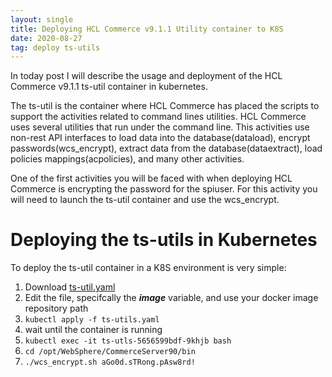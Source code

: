 ```yaml
---
layout: single
title: Deploying HCL Commerce v9.1.1 Utility container to K8S
date: 2020-08-27
tag: deploy ts-utils
---
```

In today post I will describe the usage and deployment of the HCL Commerce v9.1.1 ts-util container in kubernetes. 

The ts-util is the container where HCL Commerce has placed the scripts to support the activities related to command lines utilities. HCL Commerce uses several utilities that run under the command line. This activities use non-rest API interfaces to load data into the database(dataload), encrypt passwords(wcs_encrypt), extract data from the database(dataextract), load policies mappings(acpolicies), and many other activities.

One of the first activities you will be faced with when deploying HCL Commerce is encrypting the password for the spiuser. For this activity you will need to launch the ts-util container and use the wcs_encrypt.

# Deploying the ts-utils in Kubernetes
To deploy the ts-util container in a K8S environment is very simple:

1. Download [ts-util.yaml](/../assets/2020/hcl_commerce/ts-utils.yaml)
1. Edit the file, specifcally the ***image*** variable, and use your docker image repository path
1. `kubectl apply -f ts-utils.yaml`
1. wait until the container is running
1. `kubectl exec -it ts-utls-5656599bdf-9khjb bash`
1. `cd /opt/WebSphere/CommerceServer90/bin`
1. `./wcs_encrypt.sh aGo0d.sTRong.pAsw8rd!`
